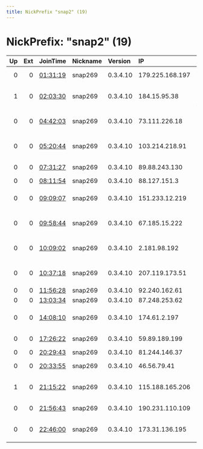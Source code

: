 ```yaml
---
title: NickPrefix "snap2" (19)
---
```


# NickPrefix: "snap2" (19)

|   Up |   Ext | JoinTime                                                                                            | Nickname   | Version   | IP              | AS                                       | CC   |   ORp |   Dirp | OS    | Contact   |   eFamMembers |
|-----:|------:|:----------------------------------------------------------------------------------------------------|:-----------|:----------|:----------------|:-----------------------------------------|:-----|------:|-------:|:------|:----------|--------------:|
|    0 |     0 | [01:31:19](https://metrics.torproject.org/rs.html#details/9D2F240BDEDDECDEE598920B1390D81781CA6D1D) | snap269    | 0.3.4.10  | 179.225.168.197 | TELEFu00D4NICA BRASIL S.A                | br   | 42385 |      0 | Linux | None      |             1 |
|    1 |     0 | [02:03:30](https://metrics.torproject.org/rs.html#details/A58150502BC9078AF8D01C2B3FBEAB9B4D43A355) | snap269    | 0.3.4.10  | 184.15.95.38    | Frontier Communications of America, Inc. | us   | 37891 |      0 | Linux | None      |             1 |
|    0 |     0 | [04:42:03](https://metrics.torproject.org/rs.html#details/3AA8DAE10D7769A4193992BD2D3BD8AB67892DEA) | snap269    | 0.3.4.10  | 73.111.226.18   | Comcast Cable Communications, LLC        | us   | 34571 |      0 | Linux | None      |             1 |
|    0 |     0 | [05:20:44](https://metrics.torproject.org/rs.html#details/23D8746BCB015581D3D0C9E0054B819FD91AA33F) | snap269    | 0.3.4.10  | 103.214.218.91  | MD SHIRAJUL HAIDER T/A Cue Club Technolo | bd   | 35539 |      0 | Linux | None      |             1 |
|    0 |     0 | [07:31:27](https://metrics.torproject.org/rs.html#details/5855295CA49A87CDEF596D3B11971DC05B2CEF99) | snap269    | 0.3.4.10  | 89.88.243.130   | Bouygues Telecom SA                      | fr   | 36285 |      0 | Linux | None      |             1 |
|    0 |     0 | [08:11:54](https://metrics.torproject.org/rs.html#details/63A7619CD949D7A4AF9667009658B8D12D5A7BF8) | snap269    | 0.3.4.10  | 88.127.151.3    | Free SAS                                 | fr   | 37115 |      0 | Linux | None      |             1 |
|    0 |     0 | [09:09:07](https://metrics.torproject.org/rs.html#details/D70A580C431E6FCED67A5D2D117B2B9F7B2AD6FC) | snap269    | 0.3.4.10  | 151.233.12.219  | Iran Telecommunication Company PJS       | ir   | 36087 |      0 | Linux | None      |             1 |
|    0 |     0 | [09:58:44](https://metrics.torproject.org/rs.html#details/F271FCC6BA348A357D85DF5A271F40A7D349320C) | snap269    | 0.3.4.10  | 67.185.15.222   | Comcast Cable Communications, LLC        | us   | 35453 |      0 | Linux | None      |             1 |
|    0 |     0 | [10:09:02](https://metrics.torproject.org/rs.html#details/ED32817E92944981D7CD8A92D06463F85F09070E) | snap269    | 0.3.4.10  | 2.181.98.192    | Iran Telecommunication Company PJS       | ir   | 38229 |      0 | Linux | None      |             1 |
|    0 |     0 | [10:37:18](https://metrics.torproject.org/rs.html#details/B3FAF1220B6EA6914026443C224AD1EA3D1BD4A5) | snap269    | 0.3.4.10  | 207.119.173.51  | CenturyLink Communications, LLC          | us   | 36939 |      0 | Linux | None      |             1 |
|    0 |     0 | [11:56:28](https://metrics.torproject.org/rs.html#details/71EE06603A0FACD6321F6E486A4145FF2E5D60D4) | snap269    | 0.3.4.10  | 92.240.162.61   | Nej.cz s.r.o.                            | cz   | 42769 |      0 | Linux | None      |             1 |
|    0 |     0 | [13:03:34](https://metrics.torproject.org/rs.html#details/6C16AA970387B76BFDFDAEA7F1E4E7ECABA7DC2B) | snap269    | 0.3.4.10  | 87.248.253.62   | SkyNet Ltd.                              | ru   | 40565 |      0 | Linux | None      |             1 |
|    0 |     0 | [14:08:10](https://metrics.torproject.org/rs.html#details/2EC3AE9F58560817719E3B4683E6585A0A3AF42A) | snap269    | 0.3.4.10  | 174.61.2.197    | Comcast Cable Communications, LLC        | us   | 42507 |      0 | Linux | None      |             1 |
|    0 |     0 | [17:26:22](https://metrics.torproject.org/rs.html#details/CD92473062A45FDE5BB30F115A28044342A725C9) | snap269    | 0.3.4.10  | 59.89.189.199   | National Internet Backbone               | in   | 40825 |      0 | Linux | None      |             1 |
|    0 |     0 | [20:29:43](https://metrics.torproject.org/rs.html#details/43878CDCDB634B3755FA081F947E70D4DA70FDC7) | snap269    | 0.3.4.10  | 81.244.146.37   | Proximus NV                              | be   | 40813 |      0 | Linux | None      |             1 |
|    0 |     0 | [20:33:55](https://metrics.torproject.org/rs.html#details/462D52FC530EF7A83AF7C31265B1F3A9AF4B4038) | snap269    | 0.3.4.10  | 46.56.79.41     | Mobile TeleSystems JLLC                  | by   | 36641 |      0 | Linux | None      |             1 |
|    1 |     0 | [21:15:22](https://metrics.torproject.org/rs.html#details/10A6BCBB6E3CC13D21D0EA7177B8542A406BB15A) | snap269    | 0.3.4.10  | 115.188.165.206 | Spark New Zealand Trading Ltd.           | nz   | 37947 |      0 | Linux | None      |             1 |
|    0 |     0 | [21:56:43](https://metrics.torproject.org/rs.html#details/2E47CB2205978CB8B6815D000B9B804F08A48C2E) | snap269    | 0.3.4.10  | 190.231.110.109 | Telecom Argentina S.A.                   | ar   | 41557 |      0 | Linux | None      |             1 |
|    0 |     0 | [22:46:00](https://metrics.torproject.org/rs.html#details/B8A61B4EC6531F6DF94A734780E4E42C909165AB) | snap269    | 0.3.4.10  | 173.31.136.195  | Mediacom Communications Corp             | us   | 44399 |      0 | Linux | None      |             1 |
